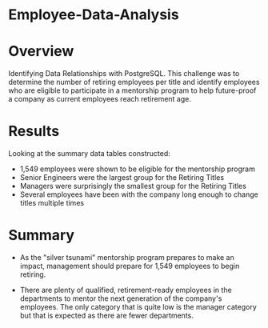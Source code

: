 # Employee-Data-Analysis

# Overview
Identifying Data Relationships with PostgreSQL. This challenge was to determine the number of retiring employees per title and identify employees who are eligible to participate in a mentorship program to help future-proof a company as current employees reach retirement age.

# Results
Looking at the summary data tables constructed:
- 1,549 employees were shown to be eligible for the mentorship program
- Senior Engineers were the largest group for the Retiring Titles
- Managers were surprisingly the smallest group for the Retiring Titles
- Several employees have been with the company long enough to change titles multiple times

# Summary
- As the "silver tsunami" mentorship program prepares to make an impact, management should prepare for 1,549 employees to begin retiring.

- There are plenty of qualified, retirement-ready employees in the departments to mentor the next generation of the company's employees. The only category that is quite low is the manager category but that is expected as there are fewer departments. 
